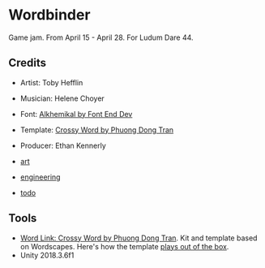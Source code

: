 # Wordbinder

Game jam. From April 15 - April 28. For Ludum Dare 44.

## Credits
- Artist: Toby Hefflin
- Musician: Helene Choyer
- Font: [Alkhemikal by Font End Dev](https://fontenddev.com/fonts/alkhemikal/)
- Template: [Crossy Word by Phuong Dong Tran](#tools)
- Producer: Ethan Kennerly

- [art](art.md)
- [engineering](engineering.md)
- [todo](todo.md)

## Tools

- [Word Link: Crossy Word by Phuong Dong Tran](https://assetstore.unity.com/packages/templates/systems/word-link-crossy-word-136041). Kit and template based on Wordscapes. Here's how the template [plays out of the box](http://finegamedesign.com/crossyword).
- Unity 2018.3.6f1
